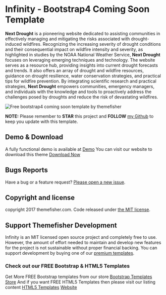 # Infinity - Bootstrap4 Coming Soon Template

<p><strong>Next Drought</strong> is a pioneering website dedicated to assisting communities in effectively managing and mitigating the risks associated with drought-induced wildfires. Recognizing the increasing severity of drought conditions and their consequential impact on wildfire intensity and severity, as highlighted in studies by the NOAA National Weather Service, <strong>Next Drought</strong> focuses on leveraging emerging techniques and technology. The website serves as a resource hub, providing insights into current drought forecasts and trends. It also offers an array of drought and wildfire resources, guidance on drought resilience, water conservation strategies, and practical tips for wildfire prevention. By integrating scientific research and practical strategies, <strong>Next Drought</strong> empowers communities, emergency managers, and individuals with the knowledge and tools to proactively address the challenges posed by droughts and reduce the risk of devastating wildfires.</p>


<img src="https://cloud.githubusercontent.com/assets/10640964/21547903/299b8ffa-ce13-11e6-9a63-f4b941313b49.jpg" alt="Free bootstrap4 coming soon template by themefisher">

**NOTE:** Please remember to **STAR** this project and **FOLLOW** [my Github](https://github.com/themefisher) to keep you update with this template.

## Demo & Download 

A fully functional demo is available at <a href="http://demo.themefisher.com/demos/?theme=infinity">Demo</a>
You can visit our website to download this theme <a href="https://themefisher.com/products/infinity-free-bootstrap-4-coming-soon-template/">Download Now</a>
 


## Bugs Reports

Have a bug or a feature request? [Please open a new issue](https://github.com/themefisher/infinity-bootstrap4-coming-soon-template/issues/new).

## Copyright and license

copyright 2017 themefisher.com. Code released under [the MIT license](https://github.com/themefisher/infinity-bootstrap4-coming-soon-template/blob/master/license.txt).

## Support Themefisher Development

Infinity is an MIT licensed open source project and completely free to use. However, the amount of effort needed to maintain and develop new features for the project is not sustainable without proper financial backing. You can support development by buying one of our [premium templates](https://themefisher.com/premium-templates/).


### Check out our FREE Bootstrap & HTML5 Templates
Get More FREE Bootstrap templates from our store <a href="https://themefisher.com/free-bootstrap-templates">Bootstrap Templates Store</a>
And if you want FREE HTML5 Templates then please visit our listing content <a href="https://themefisher.com/best-free-html5-templates-2016/">HTML5 Templates</a>
<a href="https://themefisher.com">Website</a>
